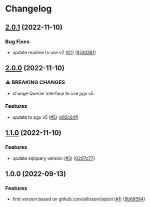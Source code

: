 # Changelog

## [2.0.1](https://github.com/allisson/pgxutil/compare/v2.0.0...v2.0.1) (2022-11-10)


### Bug Fixes

* update readme to use v2 ([#7](https://github.com/allisson/pgxutil/issues/7)) ([97d0381](https://github.com/allisson/pgxutil/commit/97d0381efc93dab1c00a5b3e0eebe8a97931843d))

## [2.0.0](https://github.com/allisson/pgxutil/compare/v1.1.0...v2.0.0) (2022-11-10)


### ⚠ BREAKING CHANGES

* change Querier interface to use pgx v5

### Features

* update to pgx v5 ([#5](https://github.com/allisson/pgxutil/issues/5)) ([d10c64f](https://github.com/allisson/pgxutil/commit/d10c64fcf95e14bdb1378253724a58e84a8e324a))

## [1.1.0](https://github.com/allisson/pgxutil/compare/v1.0.0...v1.1.0) (2022-11-10)


### Features

* update sqlquery version ([#3](https://github.com/allisson/pgxutil/issues/3)) ([0207c77](https://github.com/allisson/pgxutil/commit/0207c77c492bf71f284941f87fbac7f07fece6d1))

## 1.0.0 (2022-09-13)


### Features

* first version based on github.com/allisson/sqlutil ([#1](https://github.com/allisson/pgxutil/issues/1)) ([9b68594](https://github.com/allisson/pgxutil/commit/9b68594e5d4cf0661ce50482cb98fff1fb342359))
